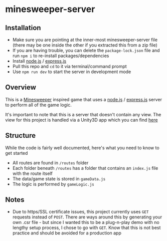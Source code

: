 # minesweeper-server

## Installation
-  Make sure you are pointing at the inner-most minesweeper-server file (there may be one inside the other if you extracted this from a zip file)
-  If you are having trouble, you can delete the `package-lock.json` file and run `npm i` to re-install packages/dependencies
-  Install [node.js](https://nodejs.org/en/) / [express.js](https://expressjs.com/)
-  Pull this repo and `cd` to it via terminal/command prompt
-  Use `npm run dev` to start the server in development mode

## Overview
  This is a [Minesweeper](https://en.wikipedia.org/wiki/Minesweeper_(video_game)) inspired game that uses a [node.js](https://nodejs.org/en/) / [express.js](https://expressjs.com/) server
  to perform all of the game logic.
  
  It's important to note that this is a server that doesn't contain any view. The view for this project is handled via a Unity3D app which you can find [here](https://github.com/Addyarb/minesweeper-client)
  
  ## Structure
  While the code is fairly well documented, here's what you need to know to get started
  - All routes are found in `/routes` folder
  - Each folder beneath `/routes` has a folder that contains an `index.js` file with the route itself
  - The data/game state is stored in `gameData.js`
  - The logic is performed by `gameLogic.js`

## Notes
  - Due to https/SSL certificate issues, this project currently uses `GET` requests instead of `POST`. There are ways around this by generating your own .csr file - but since I wanted this to be a plug-n-play demo with no lengthy setup process, I chose to go with `GET`. Know that this is not best practice and should be avoided for a production app
